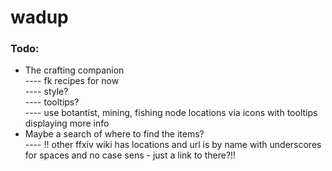 # wadup  
  
### Todo:   
- The crafting companion  
---- fk recipes for now  
---- style?     
---- tooltips?  
---- use botantist, mining, fishing node locations via icons with tooltips displaying more info
- Maybe a search of where to find the items?  
---- !! other ffxiv wiki has locations and url is by name with underscores for spaces and no case sens - just a link to there?!!
  